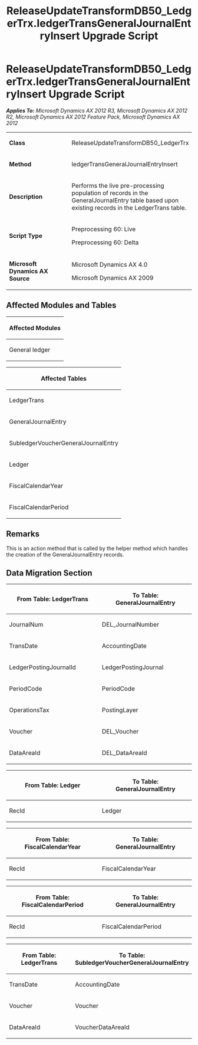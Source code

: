 ﻿---
title: ReleaseUpdateTransformDB50_LedgerTrx.ledgerTransGeneralJournalEntryInsert Upgrade Script
TOCTitle: ReleaseUpdateTransformDB50_LedgerTrx.ledgerTransGeneralJournalEntryInsert Upgrade Script
ms:assetid: d6a473eb-caea-e5fd-f8f8-098fdc0e81e9
ms:mtpsurl: https://msdn.microsoft.com/en-us/library/JJ687056(v=AX.60)
ms:contentKeyID: 49711503
ms.date: 05/18/2015
mtps_version: v=AX.60
---

# ReleaseUpdateTransformDB50\_LedgerTrx.ledgerTransGeneralJournalEntryInsert Upgrade Script 


_**Applies To:** Microsoft Dynamics AX 2012 R3, Microsoft Dynamics AX 2012 R2, Microsoft Dynamics AX 2012 Feature Pack, Microsoft Dynamics AX 2012_

<table>
<colgroup>
<col style="width: 50%" />
<col style="width: 50%" />
</colgroup>
<tbody>
<tr class="odd">
<td><p><strong>Class</strong></p></td>
<td><p>ReleaseUpdateTransformDB50_LedgerTrx</p></td>
</tr>
<tr class="even">
<td><p><strong>Method</strong></p></td>
<td><p>ledgerTransGeneralJournalEntryInsert</p></td>
</tr>
<tr class="odd">
<td><p><strong>Description</strong></p></td>
<td><p>Performs the live pre-processing population of records in the GeneralJournalEntry table based upon existing records in the LedgerTrans table.</p></td>
</tr>
<tr class="even">
<td><p><strong>Script Type</strong></p></td>
<td><p>Preprocessing 60: Live</p>
<p>Preprocessing 60: Delta</p></td>
</tr>
<tr class="odd">
<td><p><strong>Microsoft Dynamics AX Source</strong></p></td>
<td><p>Microsoft Dynamics AX 4.0</p>
<p>Microsoft Dynamics AX 2009</p></td>
</tr>
</tbody>
</table>


## Affected Modules and Tables

<table>
<colgroup>
<col style="width: 100%" />
</colgroup>
<thead>
<tr class="header">
<th><p>Affected Modules</p></th>
</tr>
</thead>
<tbody>
<tr class="odd">
<td><p>General ledger</p></td>
</tr>
</tbody>
</table>


<table>
<colgroup>
<col style="width: 100%" />
</colgroup>
<thead>
<tr class="header">
<th><p>Affected Tables</p></th>
</tr>
</thead>
<tbody>
<tr class="odd">
<td><p>LedgerTrans</p></td>
</tr>
<tr class="even">
<td><p>GeneralJournalEntry</p></td>
</tr>
<tr class="odd">
<td><p>SubledgerVoucherGeneralJournalEntry</p></td>
</tr>
<tr class="even">
<td><p>Ledger</p></td>
</tr>
<tr class="odd">
<td><p>FiscalCalendarYear</p></td>
</tr>
<tr class="even">
<td><p>FiscalCalendarPeriod</p></td>
</tr>
</tbody>
</table>


## Remarks

This is an action method that is called by the helper method which handles the creation of the GeneralJournalEntry records.

## Data Migration Section

<table>
<colgroup>
<col style="width: 50%" />
<col style="width: 50%" />
</colgroup>
<thead>
<tr class="header">
<th><p>From Table: LedgerTrans</p></th>
<th><p>To Table: GeneralJournalEntry</p></th>
</tr>
</thead>
<tbody>
<tr class="odd">
<td><p>JournalNum</p></td>
<td><p>DEL_JournalNumber</p></td>
</tr>
<tr class="even">
<td><p>TransDate</p></td>
<td><p>AccountingDate</p></td>
</tr>
<tr class="odd">
<td><p>LedgerPostingJournalId</p></td>
<td><p>LedgerPostingJournal</p></td>
</tr>
<tr class="even">
<td><p>PeriodCode</p></td>
<td><p>PeriodCode</p></td>
</tr>
<tr class="odd">
<td><p>OperationsTax</p></td>
<td><p>PostingLayer</p></td>
</tr>
<tr class="even">
<td><p>Voucher</p></td>
<td><p>DEL_Voucher</p></td>
</tr>
<tr class="odd">
<td><p>DataAreaId</p></td>
<td><p>DEL_DataAreaId</p></td>
</tr>
</tbody>
</table>


<table>
<colgroup>
<col style="width: 50%" />
<col style="width: 50%" />
</colgroup>
<thead>
<tr class="header">
<th><p>From Table: Ledger</p></th>
<th><p>To Table: GeneralJournalEntry</p></th>
</tr>
</thead>
<tbody>
<tr class="odd">
<td><p>RecId</p></td>
<td><p>Ledger</p></td>
</tr>
</tbody>
</table>


<table>
<colgroup>
<col style="width: 50%" />
<col style="width: 50%" />
</colgroup>
<thead>
<tr class="header">
<th><p>From Table: FiscalCalendarYear</p></th>
<th><p>To Table: GeneralJournalEntry</p></th>
</tr>
</thead>
<tbody>
<tr class="odd">
<td><p>RecId</p></td>
<td><p>FiscalCalendarYear</p></td>
</tr>
</tbody>
</table>


<table>
<colgroup>
<col style="width: 50%" />
<col style="width: 50%" />
</colgroup>
<thead>
<tr class="header">
<th><p>From Table: FiscalCalendarPeriod</p></th>
<th><p>To Table: GeneralJournalEntry</p></th>
</tr>
</thead>
<tbody>
<tr class="odd">
<td><p>RecId</p></td>
<td><p>FiscalCalendarPeriod</p></td>
</tr>
</tbody>
</table>


<table>
<colgroup>
<col style="width: 50%" />
<col style="width: 50%" />
</colgroup>
<thead>
<tr class="header">
<th><p>From Table: LedgerTrans</p></th>
<th><p>To Table: SubledgerVoucherGeneralJournalEntry</p></th>
</tr>
</thead>
<tbody>
<tr class="odd">
<td><p>TransDate</p></td>
<td><p>AccountingDate</p></td>
</tr>
<tr class="even">
<td><p>Voucher</p></td>
<td><p>Voucher</p></td>
</tr>
<tr class="odd">
<td><p>DataAreaId</p></td>
<td><p>VoucherDataAreaId</p></td>
</tr>
</tbody>
</table>

  


